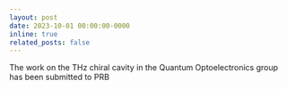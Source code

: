 ```yaml
---
layout: post
date: 2023-10-01 00:00:00-0000
inline: true
related_posts: false
---
```

The work on the THz chiral cavity in the Quantum Optoelectronics group has been submitted to PRB
